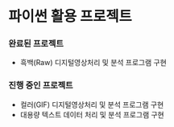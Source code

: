 # 파이썬 활용 프로젝트
### 완료된 프로젝트
* 흑백(Raw) 디지털영상처리 및 분석 프로그램 구현

### 진행 중인 프로젝트
* 컬러(GIF) 디지털영상처리 및 분석 프로그램 구현
* 대용량 텍스트 데이터 처리 및 분석 프로그램 구현

